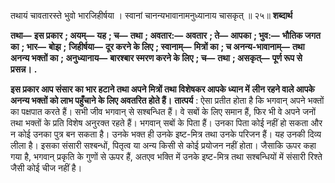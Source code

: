  

तथायं चावतारस्ते भुवो भारजिहीर्षया । स्वानां चानन्यभावानामनुध्यानाय चासकृत् ॥ २५॥ **शब्दार्थ** 

**तथा—** **इस प्रकार** **; अयम्—** **यह** **; च—** **तथा** **; अवतार:—** **अवतार** **; ते—** **आपका** **; भुव:—** **भौतिक जगत का** **; भार—** **बोझ** **;** **जिहीर्षया—** **दूर करने के लिए** **; स्वानाम्—** **मित्रों का** **; च अनन्य-भावानाम्—** **तथा अनन्य भक्तों का** **; अनुध्यानाय—** **बारश्बार स्मरण करने के लिए** **; च—** **तथा** **; असकृत्—** **पूर्ण रूप से प्रसन्न।** **.** 

**इस प्रकार आप संसार का भार हटाने तथा अपने मित्रों तथा विशेषकर आपके ध्यान में** **लीन रहने वाले आपके अनन्य भक्तों को लाभ पहुँचाने के लिए अवतरित होते हैं।** **तात्पर्य** : ऐसा प्रतीत होता है कि भगवान् अपने भक्तों का पक्षपात करते हैं। सभी जीव भगवान् से सश्बन्धित हैं। वे सबों के लिए समान हैं, फिर भी वे अपने जनों तथा भक्तों के प्रति विशेष अनुरक्त रहते हैं। भगवान् सबों के पिता हैं। उनका पिता कोई नहीं हो सकता और न कोई उनका पुत्र बन सकता है। उनके भक्त ही उनके इष्ट-मित्र तथा उनके परिजन हैं। यह उनकी दिव्य लीला है। इसका संसारी सश्बन्धों, पितृत्व या अन्य किसी से कोई प्रयोजन नहीं होता। जैसाकि ऊपर कहा गया है, भगवान् प्रकृति के गुणों से ऊपर हैं, अतएव भक्ति में उनके इष्ट-मित्र तथा सश्बन्धियों में संसारी रिश्ते जैसी कोई चीज नहीं है। 